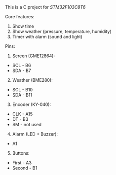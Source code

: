 This is a C project for *STM32F103C8T6*

Core features:
1. Show time
2. Show weather (pressure, temperature, humidity)
3. Timer with alarm (sound and light)

Pins:
1. Screen (GME12864):
- SCL - B6
- SDA - B7

2. Weather (BME280):
- SCL - B10
- SDA - B11

3. Encoder (KY-040):
- CLK - A15
- DT - B3
- SM - not used

4. Alarm (LED + Buzzer):
- A1 

5. Buttons:
- First - A3
- Second - B1
